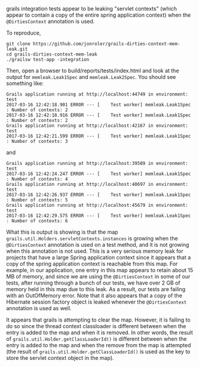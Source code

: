 grails integration tests appear to be leaking "servlet contexts" (which appear to contain a copy of the entire spring application context) when the `@DirtiesContext` annotation is used.

To reproduce, 

```
git clone https://github.com/jonroler/grails-dirties-context-mem-leak.git
cd grails-dirties-context-mem-leak
./grailsw test-app -integration
```

Then, open a browser to build/reports/tests/index.html and look at the output for `memleak.Leak1Spec` and `memleak.Leak2Spec`. You should see something like:

```
Grails application running at http://localhost:44749 in environment: test
2017-03-16 12:42:18.901 ERROR --- [    Test worker] memleak.Leak1Spec                        : Number of contexts: 2
2017-03-16 12:42:18.916 ERROR --- [    Test worker] memleak.Leak1Spec                        : Number of contexts: 2
Grails application running at http://localhost:42167 in environment: test
2017-03-16 12:42:21.599 ERROR --- [    Test worker] memleak.Leak1Spec                        : Number of contexts: 3
```

and

```
Grails application running at http://localhost:39589 in environment: test
2017-03-16 12:42:24.247 ERROR --- [    Test worker] memleak.Leak1Spec                        : Number of contexts: 4
Grails application running at http://localhost:40697 in environment: test
2017-03-16 12:42:26.937 ERROR --- [    Test worker] memleak.Leak1Spec                        : Number of contexts: 5
Grails application running at http://localhost:45679 in environment: test
2017-03-16 12:42:29.575 ERROR --- [    Test worker] memleak.Leak1Spec                        : Number of contexts: 6
```

What this is output is showing is that the map `grails.util.Holders.servletContexts.instances` is growing when the `@DirtiesContext` annotation is used on a test method, and it is not growing when this annotation is not used. This is a very serious memory leak for projects that have a large Spring application context since it appears that a copy of the spring application context is reachable from this map. For example, in our application, one entry in this map appears to retain about 15 MB of memory, and since we are using the `@DirtiesContext` in some of our tests, after running through a bunch of our tests, we have over 2 GB of memory held in this map due to this leak. As a result, our tests are failing with an OutOfMemory error.  Note that it also appears that a copy of the Hibernate session factory object is leaked whenever the `@DirtiesContext` annotation is used as well.

It appears that grails is attempting to clear the map. However, it is failing to do so since the thread context classloader is different between when the entry is added to the map and when it is removed. In other words, the result of `grails.util.Holder.getClassLoaderId()` is different between when the entry is added to the map and when the remove from the map is attempted (the result of `grails.util.Holder.getClassLoaderId()` is used as the key to store the servlet context object in the map).
